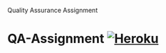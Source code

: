 Quality Assurance Assignment
# QA-Assignment [![Heroku](http://heroku-badge.herokuapp.com/?app=qa-assignment-sb2726)](https://qa-assignment-sb2726.herokuapp.com/)
